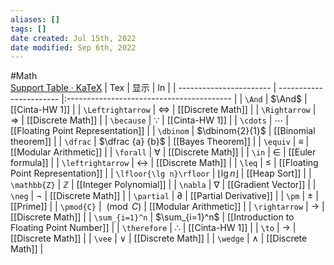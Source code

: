 ```yaml
---
aliases: []
tags: []
date created: Jul 15th, 2022
date modified: Sep 6th, 2022
---
```

#Math  
[Support Table · KaTeX](https://katex.org/docs/support_table.html)
| Tex                     | 显示                    | In                                        |
| ----------------------- | ----------------------- |:----------------------------------------- |
| `\And`                  | $\And$                  | [[Cinta-HW 1]]                            |
| `\Leftrightarrow`       | $\Leftrightarrow$       | [[Discrete Math]]                        |
| `\Rightarrow`           | $\Rightarrow$           | [[Discrete Math]]                        |
| `\because`              | $\because$              | [[Cinta-HW 1]]                            |
| `\cdots`                | $\cdots$                | [[Floating Point Representation]]         |
| `\dbinom`               | $\dbinom{2}{1}$         | [[Binomial theorem]]                      |
| `\dfrac`                | $\dfrac {a} {b}$        | [[Bayes Theorem]]                         |
| `\equiv`                | $\equiv$                | [[Modular Arithmetic]]                    |
| `\forall`               | $\forall$               | [[Discrete Math]]                        |
| `\in`                   | $\in$                   | [[Euler formula]]                         |
| `\leftrightarrow`       | $\leftrightarrow$       | [[Discrete Math]]                        |
| `\leq`                  | $\leq$                  | [[Floating Point Representation]]         |
| `\lfloor{\lg n}\rfloor` | $\lfloor{\lg n}\rfloor$ | [[Heap Sort]]                             |
| `\mathbb{Z}`            | $\mathbb{Z}$            | [[Integer Polynomial]]                    |
| `\nabla`                | $\nabla$                | [[Gradient Vector]]                       |
| `\neg`                  | $\neg$                  | [[Discrete Math]]                        |
| `\partial`              | $\partial$              | [[Partial Derivative]]                    |
| `\pm`                   | $\pm$                   | [[Prime]]                                 |
| `\pmod{C}`              | $\pmod{C}$              | [[Modular Arithmetic]]                    |
| `\rightarrow`           | $\rightarrow$           | [[Discrete Math]]                        |
| `\sum_{i=1}^n`          | $\sum_{i=1}^n$          | [[Introduction to Floating Point Number]] |
| `\therefore`            | $\therefore$            | [[Cinta-HW 1]]                            |
| `\to`                   | $\to$                   | [[Discrete Math]]                        |
| `\vee`                  | $\vee$                  | [[Discrete Math]]                        |
| `\wedge`                | $\wedge$                | [[Discrete Math]]                        |


